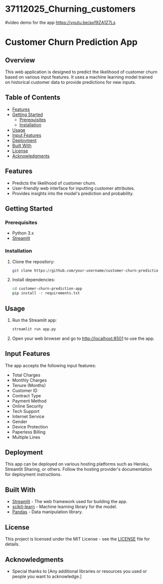 # 37112025_Churning_customers
#video demo for the app
https://youtu.be/axf9ZA1Z7Ls
# Customer Churn Prediction App

## Overview

This web application is designed to predict the likelihood of customer churn based on various input features. It uses a machine learning model trained on historical customer data to provide predictions for new inputs.

## Table of Contents

- [Features](#features)
- [Getting Started](#getting-started)
  - [Prerequisites](#prerequisites)
  - [Installation](#installation)
- [Usage](#usage)
- [Input Features](#input-features)
- [Deployment](#deployment)
- [Built With](#built-with)
- [License](#license)
- [Acknowledgments](#acknowledgments)

## Features

- Predicts the likelihood of customer churn.
- User-friendly web interface for inputting customer attributes.
- Provides insights into the model's prediction and probability.

## Getting Started

### Prerequisites

- Python 3.x
- [Streamlit](https://www.streamlit.io/)

### Installation

1. Clone the repository:

    ```bash
    git clone https://github.com/your-username/customer-churn-prediction-app.git
    ```

2. Install dependencies:

    ```bash
    cd customer-churn-prediction-app
    pip install -r requirements.txt
    ```

## Usage

1. Run the Streamlit app:

    ```bash
    streamlit run app.py
    ```

2. Open your web browser and go to [http://localhost:8501](http://localhost:8501) to use the app.

## Input Features

The app accepts the following input features:

- Total Charges
- Monthly Charges
- Tenure (Months)
- Customer ID
- Contract Type
- Payment Method
- Online Security
- Tech Support
- Internet Service
- Gender
- Device Protection
- Paperless Billing
- Multiple Lines

## Deployment

This app can be deployed on various hosting platforms such as Heroku, Streamlit Sharing, or others. Follow the hosting provider's documentation for deployment instructions.

## Built With

- [Streamlit](https://www.streamlit.io/) - The web framework used for building the app.
- [scikit-learn](https://scikit-learn.org/) - Machine learning library for the model.
- [Pandas](https://pandas.pydata.org/) - Data manipulation library.

## License

This project is licensed under the MIT License - see the [LICENSE](LICENSE) file for details.

## Acknowledgments

- Special thanks to [Any additional libraries or resources you used or people you want to acknowledge.]

